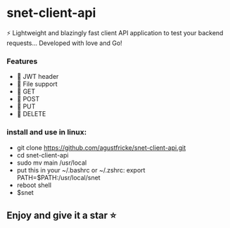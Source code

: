 # snet-client-api

⚡ Lightweight and blazingly fast client API application to test your backend requests... Developed with love and Go!

### Features
- :satellite: JWT header
- :satellite: File support
- :satellite: GET 
- :satellite: POST 
- :satellite: PUT 
- :satellite: DELETE

### install and use in linux:
- git clone https://github.com/agustfricke/snet-client-api.git
- cd snet-client-api
- sudo mv main /usr/local
- put this in your ~/.bashrc or ~/.zshrc: export PATH=$PATH:/usr/local/snet
- reboot shell
- $snet

## Enjoy and give it a star ⭐
